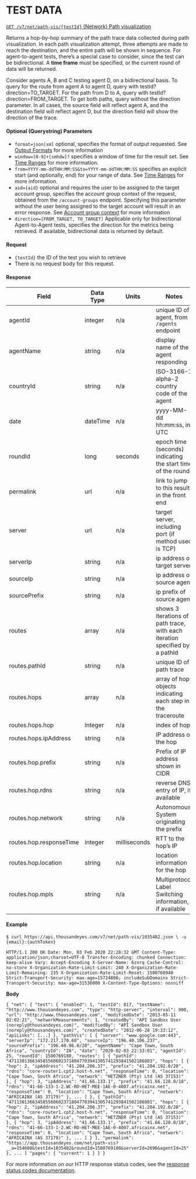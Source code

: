 # TEST DATA

[`GET /v7/net/path-vis/{testId}` (Network) Path visualization](broken-reference)

Returns a hop-by-hop summary of the path trace data collected during path visualization. In each path visualization attempt, three attempts are made to reach the destination, and the entire path will be shown in sequence. For agent-to-agent tests, there’s a special case to consider, since the test can be bidirectional. A **time frame** must be specified, or the current round of data will be returned.

Consider agents A, B and C testing agent D, on a bidirectional basis. To query for the route from agent A to agent D, query with testId?direction=TO\_TARGET. For the path from D to A, query with testId?direction=FROM\_TARGET. To get both paths, query without the direction parameter. In all cases, the source field will reflect agent A, and the destination field will reflect agent D, but the direction field will show the direction of the trace.

#### Optional (Querystring) Parameters <a href="#optional_querystring_parameters" id="optional_querystring_parameters"></a>

* `format=json|xml` optional, specifies the format of output requested. See [Output Formats](https://developer.thousandeyes.com/v7/#/responseformats) for more information
* `window=[0-9]+[smhdw]?` specifies a window of time for the result set. See [Time Ranges](https://developer.thousandeyes.com/v7/#/timeranges) for more information.
* `from=YYYY-mm-ddTHH:MM:SS&to=YYYY-mm-ddTHH:MM:SS` specifies an explicit start (and optionally, end) for your range of data. See [Time Ranges](https://developer.thousandeyes.com/v7/#/timeranges) for more information.
* `aid={aid}` optional and requires the user to be assigned to the target account group, specifies the account group context of the request, obtained from the `/account-groups` endpoint. Specifying this parameter without the user being assigned to the target account will result in an error response. See [Account group context](https://developer.thousandeyes.com/v7/#/accountcontext) for more information
* `direction=[FROM_TARGET, TO_TARGET]` Applicable only for bidirectional Agent-to-Agent tests, specifies the direction for the metrics being retrieved. If available, bidirectional data is returned by default.

#### Request <a href="#request" id="request"></a>

* `{testId}` the ID of the test you wish to retrieve
* There is no request body for this request.

#### Response <a href="#response" id="response"></a>

| Field                   | Data Type | Units        | Notes                                                                       |
| ----------------------- | --------- | ------------ | --------------------------------------------------------------------------- |
| agentId                 | integer   | n/a          | unique ID of agent, from `/agents` endpoint                                 |
| agentName               | string    | n/a          | display name of the agent responding                                        |
| countryId               | string    | n/a          | ISO-3166-1 alpha-2 country code of the agent                                |
| date                    | dateTime  | n/a          | yyyy-MM-dd hh:mm:ss, in UTC                                                 |
| roundId                 | long      | seconds      | epoch time (seconds) indicating the start time of the round                 |
| permalink               | url       | n/a          | link to jump to this result in the front end                                |
| server                  | url       | n/a          | target server, including port (if method used is TCP)                       |
| serverIp                | string    | n/a          | ip address of target server                                                 |
| sourceIp                | string    | n/a          | ip address of source agent                                                  |
| sourcePrefix            | string    | n/a          | ip prefix of source agent                                                   |
| routes                  | array     | n/a          | shows 3 iterations of path trace, with each iteration specified by a pathId |
| routes.pathId           | string    | n/a          | unique ID of path trace                                                     |
| routes.hops             | array     | n/a          | array of hop objects indicating each step in the traceroute                 |
| routes.hops.hop         | integer   | n/a          | index of hop                                                                |
| routes.hops.ipAddress   | string    | n/a          | IP address of the hop                                                       |
| routes.hop.prefix       | string    | n/a          | Prefix of IP address shown in CIDR                                          |
| routes.hop.rdns         | string    | n/a          | reverse DNS entry of IP, if available                                       |
| routes.hop.network      | string    | n/a          | Autonomous System originating the prefix                                    |
| routes.hop.responseTime | integer   | milliseconds | RTT to the hop’s IP                                                         |
| routes.hop.location     | string    | n/a          | location information for the hop                                            |
| routes.hop.mpls         | string    | n/a          | Multiprotocol Label Switching information, if available                     |

#### Example <a href="#example" id="example"></a>

`$ curl https://api.thousandeyes.com/v7/net/path-vis/1035482.json \ -u {email}:{authToken}`

`HTTP/1.1 200 OK Date: Mon, 03 Feb 2020 22:28:32 GMT Content-Type: application/json;charset=UTF-8 Transfer-Encoding: chunked Connection: keep-alive Vary: Accept-Encoding X-Server-Name: 6znrq Cache-Control: no-store X-Organization-Rate-Limit-Limit: 240 X-Organization-Rate-Limit-Remaining: 235 X-Organization-Rate-Limit-Reset: 1580768940 Strict-Transport-Security: max-age=15724800; includeSubDomains Strict-Transport-Security: max-age=31536000 X-Content-Type-Options: nosniff`

**Body**

`{ "net": { "test": { "enabled": 1, "testId": 817, "testName": "http://www.thousandeyes.com", "type": "http-server", "interval": 900, "url": "http://www.thousandeyes.com", "modifiedDate": "2013-05-11 02:02:21", "networkMeasurements": 1, "createdBy": "API Sandbox User (noreply@thousandeyes.com)", "modifiedBy": "API Sandbox User (noreply@thousandeyes.com)", "createdDate": "2012-06-28 19:33:12", "apiLinks": [...] }, "pathVis": [ { "server": "www.google.com:443", "serverIp": "172.217.170.68", "sourceIp": "196.40.106.237", "sourcePrefix": "196.40.96.0/20", "agentName": "Cape Town, South Africa", "countryId": "ZA", "date": "2020-02-03 22:33:01", "agentId": 25, "roundId": 1580769180, "routes": [ { "pathId": "4711301366345855606023718047703941305741293841502186803", "hops": [ { "hop": 2, "ipAddress": "41.204.206.37", "prefix": "41.204.192.0/20", "rdns": "core-router1.cpt2.host-h.net", "responseTime": 0, "location": "Cape Town, South Africa", "network": "HETZNER (Pty) Ltd (AS 37153)" }, { "hop": 3, "ipAddress": "41.66.133.1", "prefix": "41.66.128.0/18", "rdns": "41-66-133-1-2.WC-RO-HET-MEE-1AE-0-4007.africainx.net", "responseTime": 0, "location": "Cape Town, South Africa", "network": "AFRICAINX (AS 37179)" }, ... ] }, { "pathId": "4711301366345855606023718047703941305741293841502186801", "hops": [ { "hop": 2, "ipAddress": "41.204.206.37", "prefix": "41.204.192.0/20", "rdns": "core-router1.cpt2.host-h.net", "responseTime": 0, "location": "Cape Town, South Africa", "network": "HETZNER (Pty) Ltd (AS 37153)" }, { "hop": 3, "ipAddress": "41.66.133.1", "prefix": "41.66.128.0/18", "rdns": "41-66-133-1-2.WC-RO-HET-MEE-1AE-0-4007.africainx.net", "responseTime": 0, "location": "Cape Town, South Africa", "network": "AFRICAINX (AS 37179)" }, ... ] } ], "permalink": "https://app.thousandeyes.com/net/path-vis?__a=154608&testId=1035482&roundId=1580769180&serverId=2696&agentId=25" }, ... ] "pages": { "current": 1 } } }`

For more information on our HTTP response status codes, see the [response status codes documentation](https://developer.thousandeyes.com/v7/#/statuscodes).
